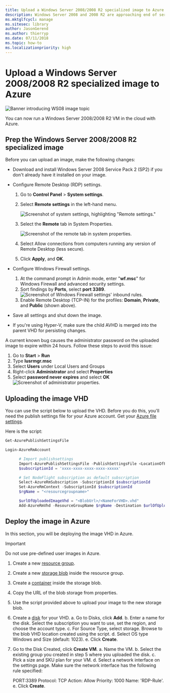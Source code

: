 ```yaml
---
title: Upload a Windows Server 2008/2008 R2 specialized image to Azure
description: Windows Server 2008 and 2008 R2 are approaching end of service. Learn how to lift and shift to Azure by hosting Windows Server in the cloud.
ms.mktglfcycl: manage
ms.sitesec: library
author: JasonGerend
ms.author: thierryp
ms.date: 07/11/2018
ms.topic: how-to
ms.localizationpriority: high
---
```


# Upload a Windows Server 2008/2008 R2 specialized image to Azure

![Banner introducing WS08 image topic](media/WS08-image-banner-large.png)

You can now run a Windows Server 2008/2008 R2 VM in the cloud with Azure.

## Prep the Windows Server 2008/2008 R2 specialized image
Before you can upload an image, make the following changes:

- Download and install Windows Server 2008 Service Pack 2 (SP2) if you don't already have it installed on your image.

- Configure Remote Desktop (RDP) settings.
  1. Go to **Control Panel** > **System settings**.
  2. Select **Remote settings** in the left-hand menu.

     ![Screenshot of system settings, highlighting "Remote settings."](media/1a_remote_settings.png)

  3. Select the **Remote** tab in System Properties.

     ![Screenshot of the remote tab in system properties.](media/2c_sysprops.png)

  4. Select Allow connections from computers running any version of Remote Desktop (less secure).
  5. Click **Apply**, and **OK**.
- Configure Windows Firewall settings.
   1. At the command prompt in Admin mode, enter "**wf.msc**" for Windows Firewall and advanced security settings.
   2. Sort findings by **Ports**, select **port 3389**.
     ![Screenshot of WIndows Firewall settings' inbound rules.](media/3b_inboundrules.png)
   3. Enable Remote Desktop (TCP-IN) for the profiles: **Domain**, **Private**, and **Public** (shown above).

- Save all settings and shut down the image.
- If you're using Hyper-V, make sure the child AVHD is merged into the parent VHD for persisting changes.

A current known bug causes the administrator password on the uploaded image to expire within 24 hours. Follow these steps to avoid this issue:

1. Go to **Start** > **Run**
2. Type **lusrmgr.msc**
3. Select **Users** under Local Users and Groups
4. Right-click **Administrator** and select **Properties**
5. Select **password never expires** and select **OK**
![Screenshot of administrator properties.](media/6_adminprops.png)

## Uploading the image VHD
You can use the script below to upload the VHD. Before you do this, you'll need the publish settings file for your Azure account. Get your [Azure file settings](https://azure.microsoft.com/downloads/).

Here is the script:

```powershell
Get-AzurePublishSettingsFile

Login-AzureRmAccount

      # Import publishsettings
      Import-AzurePublishSettingsFile -PublishSettingsFile <LocationOfPublishingFile>
      $subscriptionId = 'xxxx-xxxx-xxxx-xxxx-xxxxx'

      # Set NodeFlight subscription as default subscription
      Select-AzureRmSubscription -SubscriptionId $subscriptionId
      Set-AzureRmContext -SubscriptionId $subscriptionId
      $rgName = "<resourcegroupname>"

      $urlOfUploadedImageVhd = "<BlobUrl>/<NameForVHD>.vhd"
      Add-AzureRmVhd -ResourceGroupName $rgName -Destination $urlOfUploadedImageVhd -LocalFilePath "<FilePath>"
```
## Deploy the image in Azure
In this section, you will be deploying the image VHD in Azure.

> [!IMPORTANT]
> Do not use pre-defined user images in Azure.

1.    Create a new [resource group](/rest/api/resources/resourcegroups/createorupdate).
2.    Create a new [storage blob](/rest/api/storageservices/put-blob) inside the resource group.
3.    Create a [container](/rest/api/storageservices/create-container) inside the storage blob.
4.    Copy the URL of the blob storage from properties.
5.    Use the script provided above to upload your image to the new storage blob.
6.    Create a [disk](/azure/virtual-machines/windows/prepare-for-upload-vhd-image) for your VHD.
     a.    Go to Disks, click **Add**.
     b.    Enter a name for the disk. Select the subscription you want to use, set the region, and choose the account type.
     c. For Source Type, select storage. Browse to the blob VHD location created using the script.
     d. Select OS type Windows and Size (default: 1023).
     e. Click **Create**.

7.    Go to the Disk Created, click **Create VM**.
     a.    Name the VM.
     b.    Select the existing group you created in step 5 where you uploaded the disk.
     c.    Pick a size and SKU plan for your VM.
     d.    Select a network interface on the settings page. Make sure the network interface has the following rule specified:

        PORT:3389 Protocol: TCP Action: Allow Priority: 1000 Name: 'RDP-Rule'.
     e.    Click **Create**.
